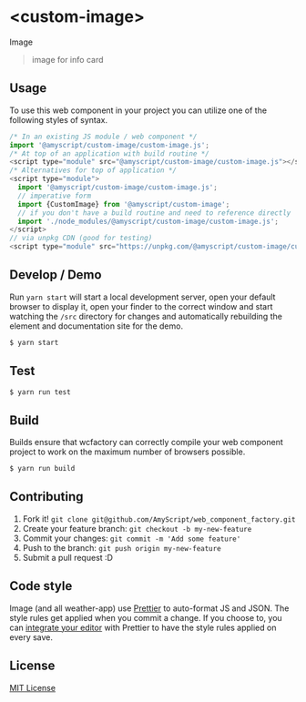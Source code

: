 # &lt;custom-image&gt;

Image

> image for info card

## Usage

To use this web component in your project you can utilize one of the following styles of syntax.

```js
/* In an existing JS module / web component */
import '@amyscript/custom-image/custom-image.js';
/* At top of an application with build routine */
<script type="module" src="@amyscript/custom-image/custom-image.js"></script>
/* Alternatives for top of application */
<script type="module">
  import '@amyscript/custom-image/custom-image.js';
  // imperative form
  import {CustomImage} from '@amyscript/custom-image';
  // if you don't have a build routine and need to reference directly
  import './node_modules/@amyscript/custom-image/custom-image.js';
</script>
// via unpkg CDN (good for testing)
<script type="module" src="https://unpkg.com/@amyscript/custom-image/custom-image.js"></script>
```

## Develop / Demo

Run `yarn start` will start a local development server, open your default browser to display it, open your finder to the correct window and start watching the `/src` directory for changes and automatically rebuilding the element and documentation site for the demo.

```bash
$ yarn start
```

## Test

```bash
$ yarn run test
```

## Build

Builds ensure that wcfactory can correctly compile your web component project to
work on the maximum number of browsers possible.

```bash
$ yarn run build
```

## Contributing

1. Fork it! `git clone git@github.com/AmyScript/web_component_factory.git`
2. Create your feature branch: `git checkout -b my-new-feature`
3. Commit your changes: `git commit -m 'Add some feature'`
4. Push to the branch: `git push origin my-new-feature`
5. Submit a pull request :D

## Code style

Image (and all weather-app) use [Prettier][prettier] to auto-format JS and JSON. The style rules get applied when you commit a change. If you choose to, you can [integrate your editor][prettier-ed] with Prettier to have the style rules applied on every save.

[prettier]: https://github.com/prettier/prettier/
[prettier-ed]: https://github.com/prettier/prettier/#editor-integration
[polyserve]: https://github.com/Polymer/polyserve
[web-component-tester]: https://github.com/Polymer/web-component-tester

## License

[MIT License](http://opensource.org/licenses/MIT)
